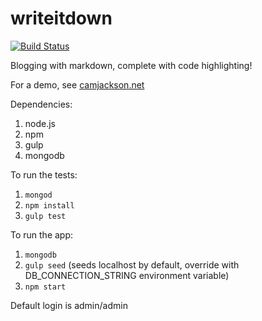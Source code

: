 writeitdown
===========
[![Build Status](https://snap-ci.com/camjackson/writeitdown/branch/master/build_image)](https://snap-ci.com/camjackson/writeitdown/branch/master)

Blogging with markdown, complete with code highlighting!

For a demo, see [camjackson.net](http://camjackson.net)

Dependencies:

1. node.js
2. npm
3. gulp
4. mongodb

To run the tests:

1. `mongod`
2. `npm install`
3. `gulp test`

To run the app:

1. `mongodb`
2. `gulp seed` (seeds localhost by default, override with DB_CONNECTION_STRING environment variable)
3. `npm start`

Default login is admin/admin
